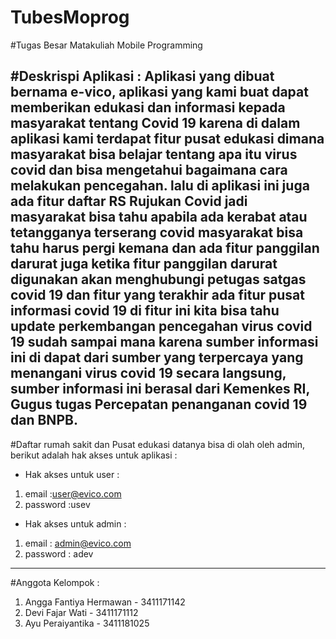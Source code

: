 # TubesMoprog

#Tugas Besar Matakuliah Mobile Programming

#Deskrispi Aplikasi : 
Aplikasi yang dibuat bernama e-vico, aplikasi yang kami buat dapat memberikan edukasi dan informasi kepada masyarakat
tentang Covid 19 karena di dalam aplikasi kami terdapat fitur pusat edukasi dimana masyarakat bisa 
belajar tentang apa itu virus covid dan bisa mengetahui bagaimana cara melakukan pencegahan.
lalu di aplikasi ini juga ada  fitur daftar RS Rujukan Covid jadi masyarakat bisa tahu apabila ada kerabat atau tetangganya 
terserang covid masyarakat bisa tahu harus pergi kemana dan ada fitur panggilan darurat juga ketika fitur panggilan darurat digunakan
akan menghubungi petugas satgas covid 19 dan fitur yang terakhir ada fitur pusat informasi covid 19 di fitur ini kita bisa tahu update perkembangan 
pencegahan virus covid 19 sudah sampai mana karena sumber informasi ini di dapat dari sumber yang terpercaya yang menangani virus covid 19
secara langsung, sumber informasi ini berasal dari Kemenkes RI, Gugus tugas Percepatan penanganan covid 19 dan BNPB.
----------------------------------------------------------------------------------------------------------------------------------------

#Daftar rumah sakit dan Pusat edukasi datanya bisa di olah oleh admin, berikut adalah hak akses untuk aplikasi :
- Hak akses untuk user :
 1. email :user@evico.com
 2. password :usev

- Hak akses untuk admin :
 1. email : admin@evico.com
 2. password : adev

---------------------------------------------------------------------------------------------------------------------------------------
#Anggota Kelompok :
1. Angga Fantiya Hermawan - 3411171142
2. Devi Fajar Wati - 3411171112
3. Ayu Peraiyantika - 3411181025
